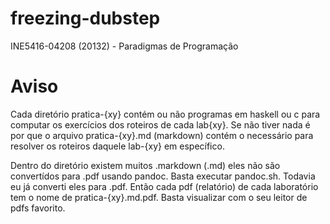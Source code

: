 freezing-dubstep
================

INE5416-04208 (20132) - Paradigmas de Programação

# Aviso

Cada diretório pratica-{xy} contém ou não programas
em haskell ou c para computar os exercícios dos roteiros
de cada lab{xy}. Se não tiver nada é por que o arquivo
pratica-{xy}.md (markdown) contém o necessário para resolver
os roteiros daquele lab-{xy} em específico.

Dentro do diretório existem muitos .markdown (.md) eles não
são convertídos para .pdf usando pandoc. Basta executar pandoc.sh.
Todavia eu já converti eles para .pdf. Então cada pdf (relatório)
de cada laboratório tem o nome de pratica-{xy}.md.pdf. Basta visualizar
com o seu leitor de pdfs favorito.
